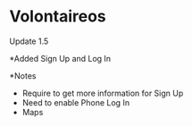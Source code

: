 # Volontaireos

Update 1.5

*Added Sign Up and Log In

*Notes

- Require to get more information for Sign Up
- Need to enable Phone Log In
- Maps 
